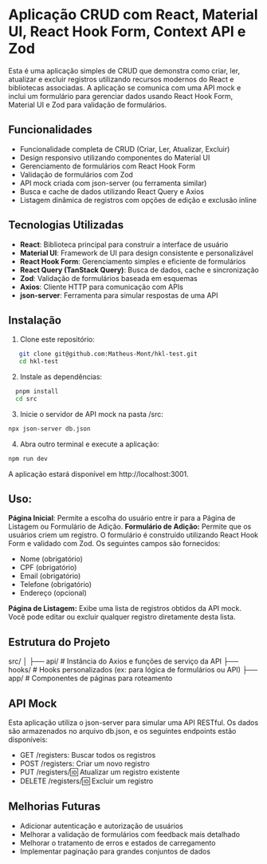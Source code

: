 # Aplicação CRUD com React, Material UI, React Hook Form, Context API e Zod

Esta é uma aplicação simples de CRUD que demonstra como criar, ler, atualizar e excluir registros utilizando recursos modernos do React e bibliotecas associadas. A aplicação se comunica com uma API mock e inclui um formulário para gerenciar dados usando React Hook Form, Material UI e Zod para validação de formulários.

## Funcionalidades

- Funcionalidade completa de CRUD (Criar, Ler, Atualizar, Excluir)
- Design responsivo utilizando componentes do Material UI
- Gerenciamento de formulários com React Hook Form
- Validação de formulários com Zod
- API mock criada com json-server (ou ferramenta similar)
- Busca e cache de dados utilizando React Query e Axios
- Listagem dinâmica de registros com opções de edição e exclusão inline

## Tecnologias Utilizadas

- **React**: Biblioteca principal para construir a interface de usuário
- **Material UI**: Framework de UI para design consistente e personalizável
- **React Hook Form**: Gerenciamento simples e eficiente de formulários
- **React Query (TanStack Query)**: Busca de dados, cache e sincronização
- **Zod**: Validação de formulários baseada em esquemas
- **Axios**: Cliente HTTP para comunicação com APIs
- **json-server**: Ferramenta para simular respostas de uma API

## Instalação

1. Clone este repositório:

```bash
   git clone git@github.com:Matheus-Mont/hkl-test.git
   cd hkl-test
```

2. Instale as dependências:

```bash
  pnpm install
  cd src
```

3. Inicie o servidor de API mock na pasta /src:

```bash
npx json-server db.json
```

4. Abra outro terminal e execute a aplicação:

```bash
npm run dev
```

A aplicação estará disponível em http://localhost:3001.

## Uso:

**Página Inicial**: Permite a escolha do usuário entre ir para a Página de Listagem ou Formulário de Adição.
**Formulário de Adição:** Permite que os usuários criem um registro. O formulário é construído utilizando React Hook Form e validado com Zod. Os seguintes campos são fornecidos:

- Nome (obrigatório)
- CPF (obrigatório)
- Email (obrigatório)
- Telefone (obrigatório)
- Endereço (opcional)

**Página de Listagem:** Exibe uma lista de registros obtidos da API mock. Você pode editar ou excluir qualquer registro diretamente desta lista.

## Estrutura do Projeto

src/
│
├── api/ # Instância do Axios e funções de serviço da API
├── hooks/ # Hooks personalizados (ex: para lógica de formulários ou API)
├── app/ # Componentes de páginas para roteamento

## API Mock

Esta aplicação utiliza o json-server para simular uma API RESTful. Os dados são armazenados no arquivo db.json, e os seguintes endpoints estão disponíveis:

- GET /registers: Buscar todos os registros
- POST /registers: Criar um novo registro
- PUT /registers/:id: Atualizar um registro existente
- DELETE /registers/:id: Excluir um registro

## Melhorias Futuras

- Adicionar autenticação e autorização de usuários
- Melhorar a validação de formulários com feedback mais detalhado
- Melhorar o tratamento de erros e estados de carregamento
- Implementar paginação para grandes conjuntos de dados
